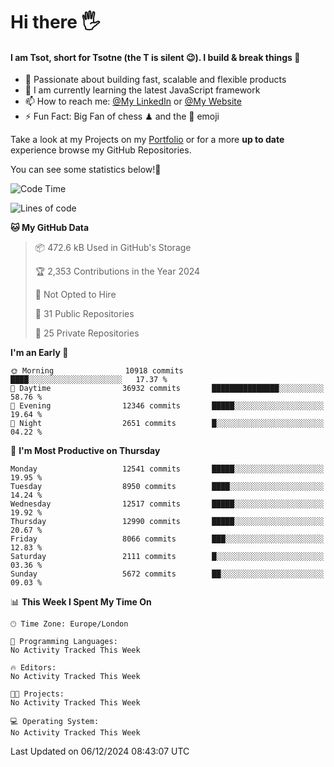 # Hi there :raised_hand_with_fingers_splayed:
#### I am Tsot, short for Tsotne (the T is silent :wink:). I build & break things :space_invader:
- :telescope: Passionate about building fast, scalable and flexible products
- :seedling: I am currently learning the latest JavaScript framework 
- :mailbox: How to reach me: [@My LinkedIn](https://www.linkedin.com/in/tsotne-gvadzabia/) or [@My Website](https://tsotne.co.uk/contact)
- :zap: Fun Fact: Big Fan of chess ♟ and the 👾 emoji

Take a look at my Projects on my [Portfolio](https://tsotne.co.uk/) or for a more **up to date** experience browse my GitHub Repositories.

You can see some statistics below!:space_invader:
<!--START_SECTION:waka-->
![Code Time](http://img.shields.io/badge/Code%20Time-761%20hrs%202%20mins-blue)

![Lines of code](https://img.shields.io/badge/From%20Hello%20World%20I%27ve%20Written-22.3%20million%20lines%20of%20code-blue)

**🐱 My GitHub Data** 

> 📦 472.6 kB Used in GitHub's Storage 
 > 
> 🏆 2,353 Contributions in the Year 2024
 > 
> 🚫 Not Opted to Hire
 > 
> 📜 31 Public Repositories 
 > 
> 🔑 25 Private Repositories 
 > 
**I'm an Early 🐤** 

```text
🌞 Morning                10918 commits       ████░░░░░░░░░░░░░░░░░░░░░   17.37 % 
🌆 Daytime                36932 commits       ███████████████░░░░░░░░░░   58.76 % 
🌃 Evening                12346 commits       █████░░░░░░░░░░░░░░░░░░░░   19.64 % 
🌙 Night                  2651 commits        █░░░░░░░░░░░░░░░░░░░░░░░░   04.22 % 
```
📅 **I'm Most Productive on Thursday** 

```text
Monday                   12541 commits       █████░░░░░░░░░░░░░░░░░░░░   19.95 % 
Tuesday                  8950 commits        ████░░░░░░░░░░░░░░░░░░░░░   14.24 % 
Wednesday                12517 commits       █████░░░░░░░░░░░░░░░░░░░░   19.92 % 
Thursday                 12990 commits       █████░░░░░░░░░░░░░░░░░░░░   20.67 % 
Friday                   8066 commits        ███░░░░░░░░░░░░░░░░░░░░░░   12.83 % 
Saturday                 2111 commits        █░░░░░░░░░░░░░░░░░░░░░░░░   03.36 % 
Sunday                   5672 commits        ██░░░░░░░░░░░░░░░░░░░░░░░   09.03 % 
```


📊 **This Week I Spent My Time On** 

```text
🕑︎ Time Zone: Europe/London

💬 Programming Languages: 
No Activity Tracked This Week

🔥 Editors: 
No Activity Tracked This Week

🐱‍💻 Projects: 
No Activity Tracked This Week

💻 Operating System: 
No Activity Tracked This Week
```


 Last Updated on 06/12/2024 08:43:07 UTC
<!--END_SECTION:waka-->
